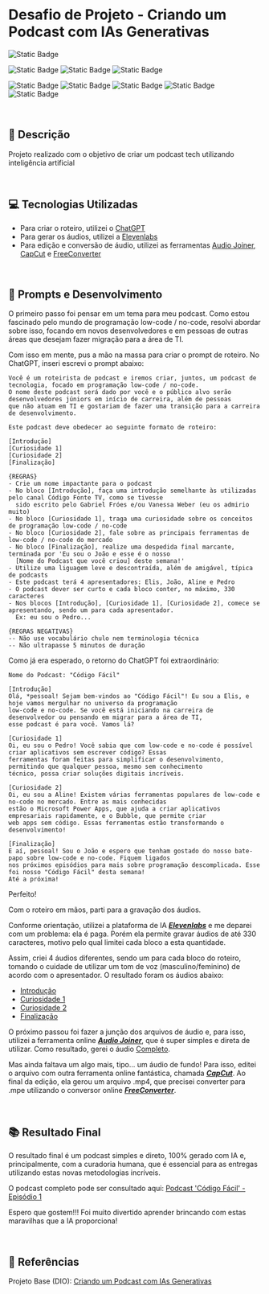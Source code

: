 # Desafio de Projeto - Criando um Podcast com IAs Generativas

![Static Badge](https://img.shields.io/badge/Status_Projeto:-Concluído_(30/Jun/2024)-green)

![Static Badge](https://img.shields.io/badge/Inteligência_Artificial_(IA)-blue)
![Static Badge](https://img.shields.io/badge/IA_Generativa-blue)
![Static Badge](https://img.shields.io/badge/Edição_e_Conversão_de_Áudio-blue)

![Static Badge](https://img.shields.io/badge/ElevenLabs-orange)
![Static Badge](https://img.shields.io/badge/CapCut-orange)
![Static Badge](https://img.shields.io/badge/AudioJoiner-orange)
![Static Badge](https://img.shields.io/badge/OpenIA-orange)
![Static Badge](https://img.shields.io/badge/ChatGPT-orange)

<br>

## 📒 Descrição

Projeto realizado com o objetivo de criar um podcast tech utilizando inteligência artificial

<br>

## 💻 Tecnologias Utilizadas

- Para criar o roteiro, utilizei o [ChatGPT](https://chatgpt.com/)
- Para gerar os áudios, utilizei a [Elevenlabs](https://elevenlabs.io/)
- Para edição e conversão de áudio, utilizei as ferramentas [Audio Joiner](https://audio-joiner.com/), [CapCut](https://www.capcut.com/editor) e [FreeConverter](https://www.freeconvert.com/pt/mp4-to-mp3/)

<br>

## 🧠 Prompts e Desenvolvimento
O primeiro passo foi pensar em um tema para meu podcast. Como estou fascinado pelo mundo de programação low-code / no-code, resolvi abordar sobre isso, focando em novos desenvolvedores e em pessoas de outras áreas que desejam fazer migração para a área de TI.

Com isso em mente, pus a mão na massa para criar o prompt de roteiro. No ChatGPT, inseri escrevi o prompt abaixo:

~~~
Você é um roteirista de podcast e iremos criar, juntos, um podcast de tecnologia, focado em programação low-code / no-code.
O nome deste podcast será dado por você e o público alvo serão desenvolvedores júniors em início de carreira, além de pessoas
que não atuam em TI e gostariam de fazer uma transição para a carreira de desenvolvimento.

Este podcast deve obedecer ao seguinte formato de roteiro:

[Introdução]
[Curiosidade 1]
[Curiosidade 2]
[Finalização]

{REGRAS}
- Crie um nome impactante para o podcast
- No bloco [Introdução], faça uma introdução semelhante às utilizadas pelo canal Código Fonte TV, como se tivesse
  sido escrito pelo Gabriel Fróes e/ou Vanessa Weber (eu os admirio muito)
- No bloco [Curiosidade 1], traga uma curiosidade sobre os conceitos de programação low-code / no-code
- No bloco [Curiosidade 2], fale sobre as principais ferramentas de low-code / no-code do mercado
- No bloco [Finalização], realize uma despedida final marcante, terminada por 'Eu sou o João e esse é o nosso
  [Nome do Podcast que você criou] deste semana!'
- Utilize uma liguagem leve e descontraída, além de amigável, típica de podcasts
- Este podcast terá 4 apresentadores: Elis, João, Aline e Pedro
- O podcast dever ser curto e cada bloco conter, no máximo, 330 caracteres
- Nos blocos [Introdução], [Curiosidade 1], [Curiosidade 2], comece se apresentando, sendo um para cada apresentador.
  Ex: eu sou o Pedro...

{REGRAS NEGATIVAS}
-- Não use vocabulário chulo nem terminologia técnica
-- Não ultrapasse 5 minutos de duração
~~~

Como já era esperado, o retorno do ChatGPT foi extraordinário:

~~~
Nome do Podcast: "Código Fácil"

[Introdução]
Olá, *pessoal! Sejam bem-vindos ao "Código Fácil"! Eu sou a Elis, e hoje vamos mergulhar no universo da programação
low-code e no-code. Se você está iniciando na carreira de desenvolvedor ou pensando em migrar para a área de TI,
esse podcast é para você. Vamos lá?

[Curiosidade 1]
Oi, eu sou o Pedro! Você sabia que com low-code e no-code é possível criar aplicativos sem escrever código? Essas
ferramentas foram feitas para simplificar o desenvolvimento, permitindo que qualquer pessoa, mesmo sem conhecimento
técnico, possa criar soluções digitais incríveis.

[Curiosidade 2]
Oi, eu sou a Aline! Existem várias ferramentas populares de low-code e no-code no mercado. Entre as mais conhecidas
estão o Microsoft Power Apps, que ajuda a criar aplicativos empresariais rapidamente, e o Bubble, que permite criar
web apps sem código. Essas ferramentas estão transformando o desenvolvimento!

[Finalização]
E aí, pessoal! Sou o João e espero que tenham gostado do nosso bate-papo sobre low-code e no-code. Fiquem ligados
nos próximos episódios para mais sobre programação descomplicada. Esse foi nosso "Código Fácil" desta semana!
Até a próxima!
~~~

Perfeito!

Com o roteiro em mãos, parti para a gravação dos áudios.

Conforme orientação, utilizei a plataforma de IA ***[Elevenlabs](https://elevenlabs.io/)*** e me deparei com um problema: ela é paga. Porém ela permite gravar áudios de até 330 caracteres, motivo pelo qual limitei cada bloco a esta quantidade.

Assim, criei 4 áudios diferentes, sendo um para cada bloco do roteiro, tomando o cuidade de utilizar um tom de voz (masculino/feminino) de acordo com o apresentador. O resultado foram os áudios abaixo:

- [Introdução](output/Introducao.mp3)
- [Curiosidade 1](output/Curiosidade1.mp3)
- [Curiosidade 2](output/Curiosidade2.mp3)
- [Finalização](output/Finalizacao.mp3)

O próximo passou foi fazer a junção dos arquivos de áudio e, para isso, utilizei a ferramenta online ***[Audio Joiner](https://audio-joiner.com/)***, que é super simples e direta de utilizar. Como resultado, gerei o áudio [Completo](output/PodCastCompleto.mp3).

Mas ainda faltava um algo mais, tipo... um áudio de fundo! Para isso, editei o arquivo com outra ferramenta online fantástica, chamada ***[CapCut](https://www.capcut.com/editor)***. Ao final da edição, ela gerou um arquivo .mp4, que precisei converter para .mpe utilizando o conversor online ***[FreeConverter](https://www.freeconvert.com/pt/mp4-to-mp3/)***.

<br>

## 📚 Resultado Final

O resultado final é um podcast simples e direto, 100% gerado com IA e, principalmente, com a curadoria humana, que é essencial para as entregas utilizando estas novas metodologias incríveis.

O podcast completo pode ser consultado aqui: [Podcast 'Código Fácil' - Episódio 1](output/PodCastCompletoComFundoMusical.mp3)

Espero que gostem!!! Foi muito divertido aprender brincando com estas maravilhas que a IA proporciona!

<br>

## 🔗 Referências

Projeto Base (DIO): [Criando um Podcast com IAs Generativas](https://web.dio.me/project/criando-um-podcast-com-ias/learning/14404448-7f07-4145-aa33-7be543a13afe?back=/track/santander-2024-fundamentos-de-ia-para-devs&tab=undefined&moduleId=undefined)

